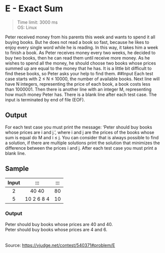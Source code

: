 # E - Exact Sum

> Time limit: 3000 ms\
> OS: Linux

Peter received money from his parents this week and wants to spend it all buying books. But he does
not read a book so fast, because he likes to enjoy every single word while he is reading. In this way, it
takes him a week to finish a book.
As Peter receives money every two weeks, he decided to buy two books, then he can read them until
receive more money. As he wishes to spend all the money, he should choose two books whose prices
summed up are equal to the money that he has. It is a little bit difficult to find these books, so Peter
asks your help to find them.
##Input
Each test case starts with 2 ≤ N ≤ 10000, the number of available books. Next line will have N
integers, representing the price of each book, a book costs less than 1000001. Then there is another
line with an integer M, representing how much money Peter has. There is a blank line after each test
case. The input is terminated by end of file (EOF).

## Output

For each test case you must print the message: ‘Peter should buy books whose prices are i and
j.’, where i and j are the prices of the books whose sum is equal do M and i ≤ j. You can consider that
is always possible to find a solution, if there are multiple solutions print the solution that minimizes
the difference between the prices i and j. After each test case you must print a blank line.

## Sample

| Input |    :::     | ::: |   
|:-----:|:----------:|:---:|
|   2   |   40 40    | 80  |  
|   5   | 10 2 6 8 4 | 10  |    

### Output
Peter should buy books whose prices are 40 and 40.\
Peter should buy books whose prices are 4 and 6.
\
\
\
Source: https://vjudge.net/contest/540371#problem/E